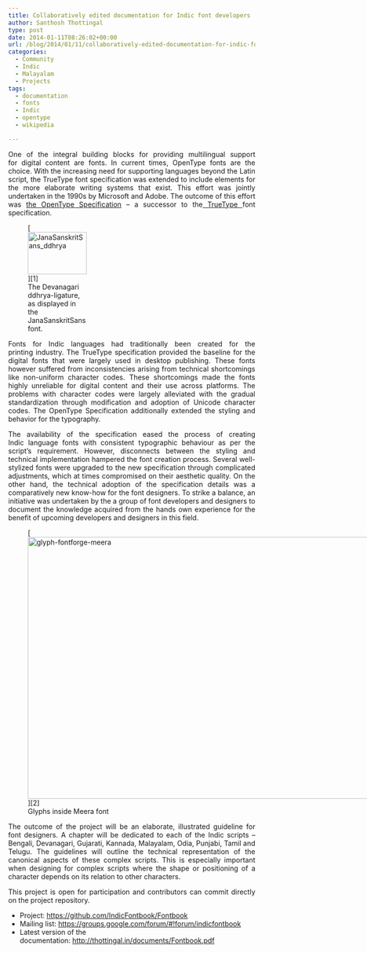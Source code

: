 ```yaml
---
title: Collaboratively edited documentation for Indic font developers
author: Santhosh Thottingal
type: post
date: 2014-01-11T08:26:02+00:00
url: /blog/2014/01/11/collaboratively-edited-documentation-for-indic-font-developers/
categories:
  - Community
  - Indic
  - Malayalam
  - Projects
tags:
  - documentation
  - fonts
  - Indic
  - opentype
  - wikipedia

---
```

<p style="text-align: justify;">
  One of the integral building blocks for providing multilingual support for digital content are fonts. In current times, OpenType fonts are the choice. With the increasing need for supporting languages beyond the Latin script, the TrueType font specification was extended to include elements for the more elaborate writing systems that exist. This effort was jointly undertaken in the 1990s by Microsoft and Adobe. The outcome of this effort was <a href="https://www.microsoft.com/typography/otspec/" target="_blank">the OpenType Specification</a> &#8211; a successor to the<a href="https://en.wikipedia.org/wiki/TrueType" target="_blank"> TrueType </a>font specification.
</p>

<figure id="attachment_435" aria-describedby="caption-attachment-435" style="width: 120px" class="wp-caption alignright">[<img class=" wp-image-435 " title="The Devanagari ddhrya-ligature, as displayed in the JanaSanskritSans font." alt="JanaSanskritSans_ddhrya" src="/wp-content/uploads/2014/01/JanaSanskritSans_ddhrya.png" width="120" height="86" />][1]<figcaption id="caption-attachment-435" class="wp-caption-text">The Devanagari ddhrya-ligature, as displayed in the
JanaSanskritSans font.</figcaption></figure>

<p style="text-align: justify;">
  Fonts for Indic languages had traditionally been created for the printing industry. The TrueType specification provided the baseline for the digital fonts that were largely used in desktop publishing. These fonts however suffered from inconsistencies arising from technical shortcomings like non-uniform character codes. These shortcomings made the fonts highly unreliable for digital content and their use across platforms. The problems with character codes were largely alleviated with the gradual standardization through modification and adoption of Unicode character codes. The OpenType Specification additionally extended the styling and behavior for the typography.
</p>

<p style="text-align: justify;">
  The availability of the specification eased the process of creating Indic language fonts with consistent typographic behaviour as per the script&#8217;s requirement. However, disconnects between the styling and technical implementation hampered the font creation process. Several well-stylized fonts were upgraded to the new specification through complicated adjustments, which at times compromised on their aesthetic quality. On the other hand, the technical adoption of the specification details was a comparatively new know-how for the font designers. To strike a balance, an initiative was undertaken by the a group of font developers and designers to document the knowledge acquired from the hands own experience for the benefit of upcoming developers and designers in this field.
</p>

<figure id="attachment_433" aria-describedby="caption-attachment-433" style="width: 855px" class="wp-caption aligncenter">[<img class=" wp-image-433 " title="Glyphs inside Meera font" alt="glyph-fontforge-meera" src="/wp-content/uploads/2014/01/glyph-fontforge-meera.png" width="855" height="533" srcset="/wp-content/uploads/2014/01/glyph-fontforge-meera.png 1425w, /wp-content/uploads/2014/01/glyph-fontforge-meera-300x187.png 300w, /wp-content/uploads/2014/01/glyph-fontforge-meera-1024x638.png 1024w" sizes="(max-width: 855px) 100vw, 855px" />][2]<figcaption id="caption-attachment-433" class="wp-caption-text">Glyphs inside Meera font</figcaption></figure>

<p style="text-align: justify;">
  The outcome of the project will be an elaborate, illustrated guideline for font designers. A chapter will be dedicated to each of the Indic scripts &#8211; Bengali, Devanagari, Gujarati, Kannada, Malayalam, Odia, Punjabi, Tamil and Telugu. The guidelines will outline the technical representation of the canonical aspects of these complex scripts. This is especially important when designing for complex scripts where the shape or positioning of a character depends on its relation to other characters.
</p>

<p style="text-align: justify;">
  This project is open for participation and contributors can commit directly on the project repository.
</p>

  * Project: <https://github.com/IndicFontbook/Fontbook>
  * Mailing list: <https://groups.google.com/forum/#!forum/indicfontbook>
  * Latest version of the documentation: <a href="http://thottingal.in/documents/Fontbook.pdf" rel="nofollow">http://thottingal.in/documents/Fontbook.pdf</a>

<p style="text-align: justify;">

 [1]: /wp-content/uploads/2014/01/JanaSanskritSans_ddhrya.png
 [2]: /wp-content/uploads/2014/01/glyph-fontforge-meera.png